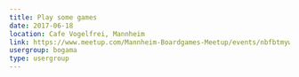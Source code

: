 ```yaml
---
title: Play some games
date: 2017-06-18
location: Cafe Vogelfrei, Mannheim
link: https://www.meetup.com/Mannheim-Boardgames-Meetup/events/nbfbtmywjbxb/
usergroup: bogama
type: usergroup
---
```

